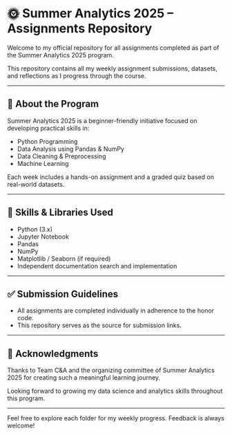 # 🌞 Summer Analytics 2025 – Assignments Repository

Welcome to my official repository for all assignments completed as part of the Summer Analytics 2025 program.

This repository contains all my weekly assignment submissions, datasets, and reflections as I progress through the course.

---

## 📘 About the Program

Summer Analytics 2025 is a beginner-friendly initiative focused on developing practical skills in:

- Python Programming
- Data Analysis using Pandas & NumPy
- Data Cleaning & Preprocessing
- Machine Learning

Each week includes a hands-on assignment and a graded quiz based on real-world datasets.

---

## 🧠 Skills & Libraries Used

- Python (3.x)
- Jupyter Notebook
- Pandas
- NumPy
- Matplotlib / Seaborn (if required)
- Independent documentation search and implementation

---

## ✅ Submission Guidelines

- All assignments are completed individually in adherence to the honor code.
- This repository serves as the source for submission links.

---


## 🙏 Acknowledgments

Thanks to Team C&A and the organizing committee of Summer Analytics 2025 for creating such a meaningful learning journey.

Looking forward to growing my data science and analytics skills throughout this program.

---

Feel free to explore each folder for my weekly progress. Feedback is always welcome!
